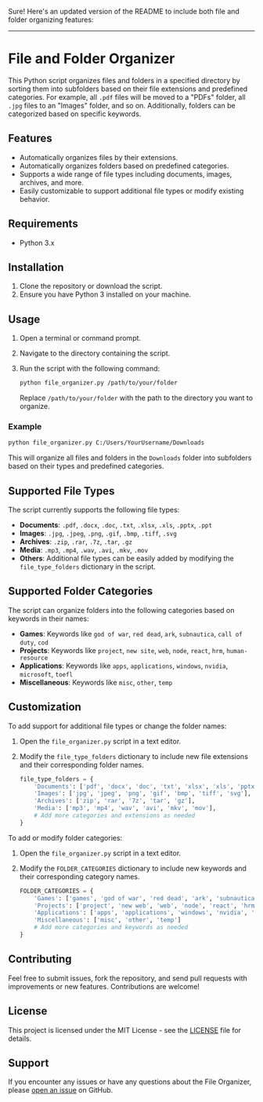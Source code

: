 Sure! Here's an updated version of the README to include both file and folder organizing features:

---

# File and Folder Organizer

This Python script organizes files and folders in a specified directory by sorting them into subfolders based on their file extensions and predefined categories. For example, all `.pdf` files will be moved to a "PDFs" folder, all `.jpg` files to an "Images" folder, and so on. Additionally, folders can be categorized based on specific keywords.

## Features

- Automatically organizes files by their extensions.
- Automatically organizes folders based on predefined categories.
- Supports a wide range of file types including documents, images, archives, and more.
- Easily customizable to support additional file types or modify existing behavior.

## Requirements

- Python 3.x

## Installation

1. Clone the repository or download the script.
2. Ensure you have Python 3 installed on your machine.

## Usage

1. Open a terminal or command prompt.
2. Navigate to the directory containing the script.
3. Run the script with the following command:

    ```bash
    python file_organizer.py /path/to/your/folder
    ```

    Replace `/path/to/your/folder` with the path to the directory you want to organize.

### Example

```bash
python file_organizer.py C:/Users/YourUsername/Downloads
```

This will organize all files and folders in the `Downloads` folder into subfolders based on their types and predefined categories.

## Supported File Types

The script currently supports the following file types:

- **Documents**: `.pdf`, `.docx`, `.doc`, `.txt`, `.xlsx`, `.xls`, `.pptx`, `.ppt`
- **Images**: `.jpg`, `.jpeg`, `.png`, `.gif`, `.bmp`, `.tiff`, `.svg`
- **Archives**: `.zip`, `.rar`, `.7z`, `.tar`, `.gz`
- **Media**: `.mp3`, `.mp4`, `.wav`, `.avi`, `.mkv`, `.mov`
- **Others**: Additional file types can be easily added by modifying the `file_type_folders` dictionary in the script.

## Supported Folder Categories

The script can organize folders into the following categories based on keywords in their names:

- **Games**: Keywords like `god of war`, `red dead`, `ark`, `subnautica`, `call of duty`, `cod`
- **Projects**: Keywords like `project`, `new site`, `web`, `node`, `react`, `hrm`, `human-resource`
- **Applications**: Keywords like `apps`, `applications`, `windows`, `nvidia`, `microsoft`, `toefl`
- **Miscellaneous**: Keywords like `misc`, `other`, `temp`

## Customization

To add support for additional file types or change the folder names:

1. Open the `file_organizer.py` script in a text editor.
2. Modify the `file_type_folders` dictionary to include new file extensions and their corresponding folder names.

    ```python
    file_type_folders = {
        'Documents': ['pdf', 'docx', 'doc', 'txt', 'xlsx', 'xls', 'pptx', 'ppt'],
        'Images': ['jpg', 'jpeg', 'png', 'gif', 'bmp', 'tiff', 'svg'],
        'Archives': ['zip', 'rar', '7z', 'tar', 'gz'],
        'Media': ['mp3', 'mp4', 'wav', 'avi', 'mkv', 'mov'],
        # Add more categories and extensions as needed
    }
    ```

To add or modify folder categories:

1. Open the `file_organizer.py` script in a text editor.
2. Modify the `FOLDER_CATEGORIES` dictionary to include new keywords and their corresponding category names.

    ```python
    FOLDER_CATEGORIES = {
        'Games': ['games', 'god of war', 'red dead', 'ark', 'subnautica', 'call of duty', 'cod'],
        'Projects': ['project', 'new web', 'web', 'node', 'react', 'hrm', 'human-resource'],
        'Applications': ['apps', 'applications', 'windows', 'nvidia', 'microsoft', 'toefl'],
        'Miscellaneous': ['misc', 'other', 'temp']
        # Add more categories and keywords as needed
    }
    ```

## Contributing

Feel free to submit issues, fork the repository, and send pull requests with improvements or new features. Contributions are welcome!

## License

This project is licensed under the MIT License - see the [LICENSE](LICENSE) file for details.

## Support

If you encounter any issues or have any questions about the File Organizer, please [open an issue](https://github.com/Nikhil-Shawn/File-orgnaizer/issues) on GitHub.
